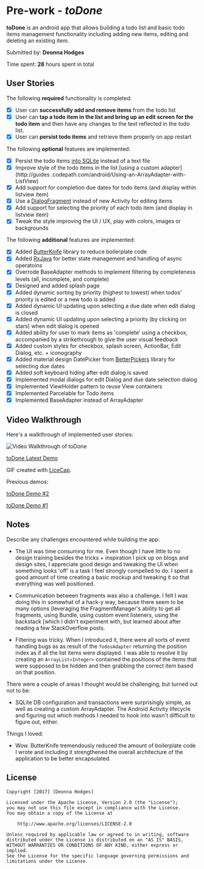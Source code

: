 # Pre-work - *toDone*

**toDone** is an android app that allows building a todo list and basic todo items management functionality including adding new items, editing and deleting an existing item.

Submitted by: **Deonna Hodges**

Time spent: **28** hours spent in total

## User Stories

The following **required** functionality is completed:

* [x] User can **successfully add and remove items** from the todo list
* [x] User can **tap a todo item in the list and bring up an edit screen for the todo item** and then have any changes to the text reflected in the todo list.
* [x] User can **persist todo items** and retrieve them properly on app restart

The following **optional** features are implemented:

* [x] Persist the todo items [into SQLite](http://guides.codepath.com/android/Persisting-Data-to-the-Device#sqlite) instead of a text file
* [x] Improve style of the todo items in the list [using a custom adapter](http://guides
.codepath.com/android/Using-an-ArrayAdapter-with-ListView)
* [x] Add support for completion due dates for todo items (and display within listview item)
* [x] Use a [DialogFragment](http://guides.codepath.com/android/Using-DialogFragment) instead of new Activity for editing items
* [x] Add support for selecting the priority of each todo item (and display in listview item)
* [x] Tweak the style improving the UI / UX, play with colors, images or backgrounds

The following **additional** features are implemented:

* [x] Added [ButterKnife](https://github.com/JakeWharton/butterknife) library to reduce boilerplate code
* [x] Added [RxJava](https://github.com/ReactiveX/RxJava) for better state management and handling of async operatoins
* [x] Overrode BaseAdapter methods to implement filtering by completeness levels (all, incomplete, and complete)
* [x] Designed and added splash page
* [x] Added dynamic sorting by priority (highest to lowest) when todos' priority is edited or a new todo is added
* [x] Added dynamic UI updating upon selecting a due date when edit dialog is closed
* [x] Added dynamic UI updating upon selecting a priority (by clicking on stars) when edit dialog is opened
* [x] Added ability for user to mark items as 'complete' using a checkbox, accompanied by a strikethrough to give the user visual feedback
* [x] Added custom styles for checkbox, splash screen, ActionBar, Edit Dialog, etc. + iconography
* [x] Added material design DatePicker from [BetterPickers](https://github.com/code-troopers/android-betterpickers) library for selecting due dates
* [x] Added soft keyboard hiding after edit dialog is saved
* [x] Implemented modal dialogs for edit Dialog and due date selection dialog
* [x] Implemented ViewHolder pattern to reuse View containers
* [x] Implemented Parcelable for Todo items
* [x] Implemented BaseAdapter instead of ArrayAdapter

## Video Walkthrough

Here's a walkthrough of implemented user stories:

<img src='http://i.imgur.com/nEQFiOn.gif' width='' alt='Video Walkthrough of toDone' />

[toDone Latest Demo](http://i.imgur.com/nEQFiOn.gif)

GIF created with [LiceCap](http://www.cockos.com/licecap/).

Previous demos:

[toDone Demo #2](http://i.imgur.com/ICXmNDy.gif)

[toDone Demo #1](http://i.imgur.com/OyLMmLd.gif)

## Notes

Describe any challenges encountered while building the app:

- The UI was time consuming for me. Even though I have little to no design training besides the
tricks + inspiration I pick up on blogs and design sites, I
appreciate good design and tweaking the UI when something looks 'off' is a task I feel strongly compelled
to do. I spent a good amount of time creating a basic mockup and tweaking it so that everything
was well positioned.

- Communication between fragments was also a challenge. I felt I was doing this in somewhat of a
hack-y way, because there seem to be many options (leveraging the FragmentManager's ability to
get all fragments, using Bundle,
using custom event listeners, using the backstack [which I didn't experiment with, but learned
about after reading a few StackOverflow posts.

- Filtering was tricky. When I introduced it, there were all sorts of event handling bugs as
as result of the `TodosAdapter` returning the position index as if all the list items were displayed.
I was able to resolve it by creating an `ArrayList<Integer>` contained the positions of the items that
were supposed to be hidden and then grabbing the correct item based on that position.

There were a couple of areas I thought would be challenging, but turned out not to be:

- SQLite DB configuration and transactions were surprisingly simple, as well as creating a custom
ArrayAdapter. The Android Activity lifecycle and figuring out which methods I needed to hook into
 wasn't difficult to figure out, either.

Things I loved:

- Wow. ButterKnife tremendously reduced the amount of boilerplate code I wrote and including it
strengthened the overall architecture of the application to be better encapsulated.

## License

    Copyright [2017] [Deonna Hodges]

    Licensed under the Apache License, Version 2.0 (the "License");
    you may not use this file except in compliance with the License.
    You may obtain a copy of the License at

        http://www.apache.org/licenses/LICENSE-2.0

    Unless required by applicable law or agreed to in writing, software
    distributed under the License is distributed on an "AS IS" BASIS,
    WITHOUT WARRANTIES OR CONDITIONS OF ANY KIND, either express or implied.
    See the License for the specific language governing permissions and
    limitations under the License.
